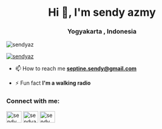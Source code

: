 <h1 align="center">Hi 👋, I'm sendy azmy</h1>
<h3 align="center">Yogyakarta , Indonesia</h3>

<p align="left"> <img src="https://komarev.com/ghpvc/?username=sendyaz&label=Profile%20views&color=0e75b6&style=flat" alt="sendyaz" /> </p>

<p align="left"> <a href="https://github.com/ryo-ma/github-profile-trophy"><img src="https://github-profile-trophy.vercel.app/?username=sendyaz" alt="sendyaz" /></a> </p>

- 📫 How to reach me **septine.sendy@gmail.com**

- ⚡ Fun fact **I'm a walking radio**

<h3 align="left">Connect with me:</h3>
<p align="left">
<a href="https://fb.com/sendy azmy" target="blank"><img align="center" src="https://raw.githubusercontent.com/rahuldkjain/github-profile-readme-generator/master/src/images/icons/Social/facebook.svg" alt="sendy azmy" height="30" width="40" /></a>
<a href="https://instagram.com/sendyaz_" target="blank"><img align="center" src="https://raw.githubusercontent.com/rahuldkjain/github-profile-readme-generator/master/src/images/icons/Social/instagram.svg" alt="sendyaz_" height="30" width="40" /></a>
<a href="https://www.youtube.com/c/sendy azmy" target="blank"><img align="center" src="https://raw.githubusercontent.com/rahuldkjain/github-profile-readme-generator/master/src/images/icons/Social/youtube.svg" alt="sendy azmy" height="30" width="40" /></a>
</p>

